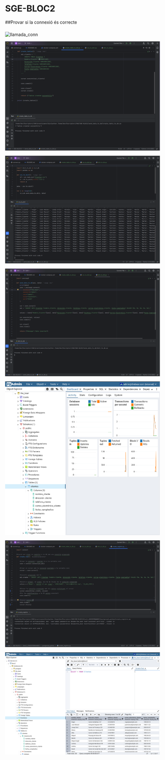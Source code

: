 # SGE-BLOC2

##Provar si la connexió és correcte
###

![llamada_conn](bloc2_JOSEGFERNANDEZ/img/1-llamada_conexión.png)

![create-able](bloc2_JOSEGFERNANDEZ/img/2-create_tables.png)

![csvtodict](bloc2_JOSEGFERNANDEZ/img/3-csvtodict.png)

![dicttodb](bloc2_JOSEGFERNANDEZ/img/4-dicttodb.png)

![vista-tabla-pgadmin](bloc2_JOSEGFERNANDEZ/img/5-vista-tabla-pgadmin.png)

![create_registre](bloc2_JOSEGFERNANDEZ/img/6-create_registre.png)

![tabla-Clientes](bloc2_JOSEGFERNANDEZ/img/7-tabla-clientes.png)
